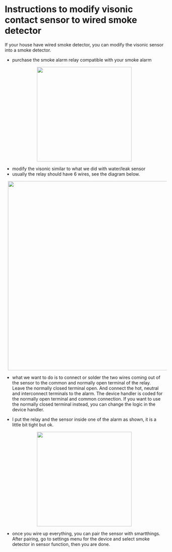 # Instructions to modify visonic contact sensor to wired smoke detector

If your house have wired smoke detector, you can modify the visonic sensor into a smoke detector. 
  - purchase the smoke alarm relay compatible with your smoke alarm
  
  <p align="center">
    <img src = "https://github.com/pakmanwg/smartthings-visonic-sensor/blob/master/Relay.jpg" width=300 hspace=10/>
  </p>  
  
  - modify the visonic similar to what we did with water/leak sensor
  - usually the relay should have 6 wires, see the diagram below.
  
  
  <p align="center">
    <img src = "https://github.com/pakmanwg/smartthings-visonic-sensor/blob/master/Relay1.jpg" width=600 hspace=10/>
  </p>  
  
   - what we want to do is to connect or solder the two wires coming out of the sensor to the common and normally open terminal of the relay. Leave the normally closed terminal open. And connect the hot, neutral and interconnect terminals to the alarm. The device handler is coded for the normally open terminal and common connection. If you want to use the normally closed terminal instead, you can change the logic in the device handler.
   
   - I put the relay and the sensor inside one of the alarm as shown, it is a little bit tight but ok.
   
   <p align="center">
     <img src = "https://github.com/pakmanwg/smartthings-visonic-sensor/blob/master/IMG_2149.JPG" width=300 hspace=10/>
   </p> 
   
   - once you wire up everything, you can pair the sensor with smartthings. After pairing, go to settings menu for the device and select smoke detector in sensor function, then you are done.
